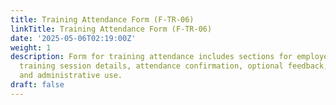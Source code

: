 ```yaml
---
title: Training Attendance Form (F-TR-06)
linkTitle: Training Attendance Form (F-TR-06)
date: '2025-05-06T02:19:00Z'
weight: 1
description: Form for training attendance includes sections for employee information,
  training session details, attendance confirmation, optional feedback, trainer confirmation,
  and administrative use.
draft: false
---
```



<!-- Unsupported block type: unsupported -->
